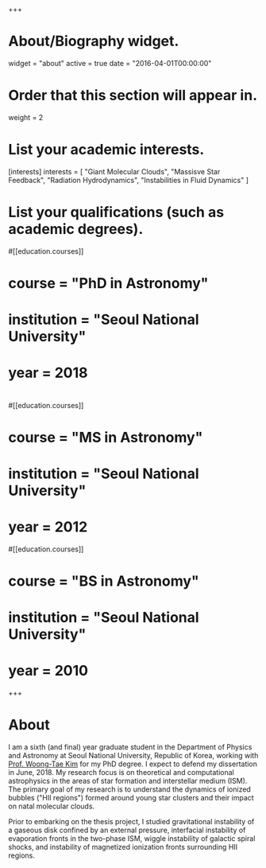 +++
# About/Biography widget.
widget = "about"
active = true
date = "2016-04-01T00:00:00"

# Order that this section will appear in.
weight = 2

# List your academic interests.
[interests]
  interests = [
    "Giant Molecular Clouds",
    "Massisve Star Feedback",
    "Radiation Hydrodynamics",
    "Instabilities in Fluid Dynamics"
  ]

# List your qualifications (such as academic degrees).
#[[education.courses]]
#  course = "PhD in Astronomy"
#  institution = "Seoul National University"
#  year = 2018
#
#[[education.courses]]
#  course = "MS in Astronomy"
#  institution = "Seoul National University"
#  year = 2012
#[[education.courses]]
#  course = "BS in Astronomy"
#  institution = "Seoul National University"
#  year = 2010

+++

# About

I am a sixth (and final) year graduate student in the Department of Physics and
Astronomy at Seoul National University, Republic of Korea, working
with [Prof. Woong-Tae Kim](http://astro.snu.ac.kr/~wkim) for my PhD degree. I
expect to defend my dissertation in June, 2018. My research focus is on
theoretical and computational astrophysics in the areas of star formation and
interstellar medium (ISM). The primary goal of my research is to understand the
dynamics of ionized bubbles ("HII regions") formed around young star clusters
and their impact on natal molecular clouds.

Prior to embarking on the thesis project, I studied gravitational instability of
a gaseous disk confined by an external pressure, interfacial instability of
evaporation fronts in the two-phase ISM, wiggle instability of galactic spiral
shocks, and instability of magnetized ionization fronts surrounding HII regions.
